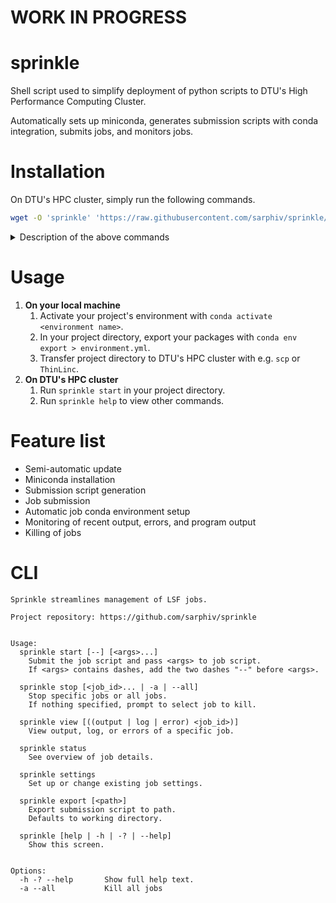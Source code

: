 # WORK IN PROGRESS

# sprinkle
Shell script used to simplify deployment of python scripts to DTU's High Performance Computing Cluster. 

Automatically sets up miniconda, generates submission scripts with conda integration, submits jobs, and monitors jobs. 


# Installation
On DTU's HPC cluster, simply run the following commands.

```bash
wget -O 'sprinkle' 'https://raw.githubusercontent.com/sarphiv/sprinkle/main/bin/sprinkle' && chmod u+x sprinkle && ./sprinkle && rm -f sprinkle && source ~/.profile && sprinkle
```

<details>
  <summary>Description of the above commands</summary>

  ```bash
  # Downloads newest version of sprinkle
  $ wget -O 'sprinkle' 'https://raw.githubusercontent.com/sarphiv/sprinkle/main/bin/sprinkle'
  # Makes the script executable
  $ chmod u+x sprinkle
  # Runs the installation script
  $ ./sprinkle
  # Delete downloaded sprinkle file
  $ rm -f sprinkle
  # Update environment variables of current shell
  $ source ~/.profile
  # Run installed sprinkle for final setup
  $ sprinkle
  ```
</details>


# Usage
1. **On your local machine**
    1. Activate your project's environment with `conda activate <environment name>`.
    0. In your project directory, export your packages with `conda env export > environment.yml`.
    0. Transfer project directory to DTU's HPC cluster with e.g. `scp` or `ThinLinc`. 
2. **On DTU's HPC cluster**
    1. Run `sprinkle start` in your project directory.
    0. Run `sprinkle help` to view other commands.


# Feature list
- Semi-automatic update
- Miniconda installation
- Submission script generation
- Job submission
- Automatic job conda environment setup
- Monitoring of recent output, errors, and program output
- Killing of jobs

# CLI
```
Sprinkle streamlines management of LSF jobs.

Project repository: https://github.com/sarphiv/sprinkle


Usage:
  sprinkle start [--] [<args>...]
    Submit the job script and pass <args> to job script.
    If <args> contains dashes, add the two dashes "--" before <args>.

  sprinkle stop [<job_id>... | -a | --all]
    Stop specific jobs or all jobs.
    If nothing specified, prompt to select job to kill.

  sprinkle view [((output | log | error) <job_id>)]
    View output, log, or errors of a specific job.

  sprinkle status
    See overview of job details.

  sprinkle settings
    Set up or change existing job settings.

  sprinkle export [<path>]
    Export submission script to path. 
    Defaults to working directory.

  sprinkle [help | -h | -? | --help]
    Show this screen.


Options:
  -h -? --help       Show full help text.
  -a --all           Kill all jobs
```
